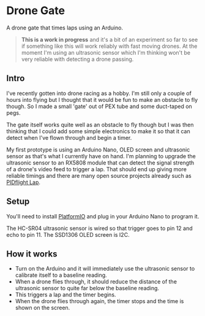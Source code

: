 # Drone Gate

A drone gate that times laps using an Arduino.

> **This is a work in progress** and it's a bit of an experiment so far to see if something like this will work reliably with fast moving drones. At the moment I'm using an ultrasonic sensor which I'm thinking won't be very reliable with detecting a drone passing.

## Intro

I've recently gotten into drone racing as a hobby. I'm still only a couple of hours into flying but I thought that it would be fun to make an obstacle to fly though. So I made a small 'gate' out of PEX tube and some duct-taped on pegs.

The gate itself works quite well as an obstacle to fly though but I was then thinking that I could add some simple electronics to make it so that it can detect when I've flown through and begin a timer.

My first prototype is using an Arduino Nano, OLED screen and ultrasonic sensor as that's what I currently have on hand. I'm planning to upgrade the ultrasonic sensor to an RX5808 module that can detect the signal strength of a drone's video feed to trigger a lap. That should end up giving more reliable timings and there are many open source projects already such as [PIDflight Lap](https://www.pidflight.com/pidflight-lap/).

## Setup

You'll need to install [PlatformIO](https://platformio.org/) and plug in your Arduino Nano to program it.

The HC-SR04 ultrasonic sensor is wired so that trigger goes to pin 12 and echo to pin 11. The SSD1306 OLED screen is I2C.

## How it works

- Turn on the Arduino and it will immediately use the ultrasonic sensor to calibrate itself to a baseline reading.
- When a drone flies through, it should reduce the distance of the ultrasonic sensor to quite far below the baseline reading.
- This triggers a lap and the timer begins.
- When the drone flies through again, the timer stops and the time is shown on the screen.
